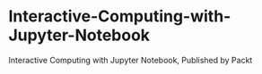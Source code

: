# Interactive-Computing-with-Jupyter-Notebook
Interactive Computing with Jupyter Notebook, Published by Packt
